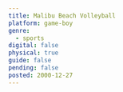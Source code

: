 ```yaml
---
title: Malibu Beach Volleyball
platform: game-boy
genre:
  - sports
digital: false
physical: true
guide: false
pending: false
posted: 2000-12-27
---
```

